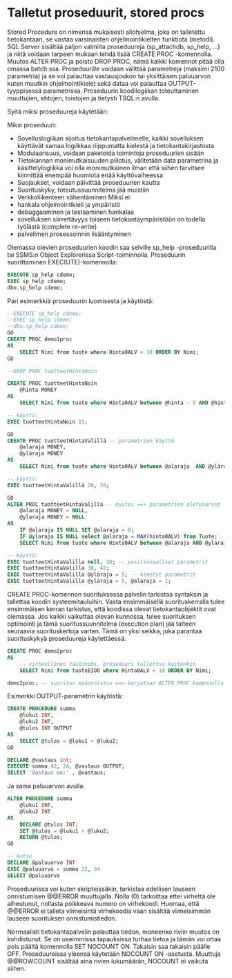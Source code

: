# Talletut proseduurit, stored procs

Stored Procedure on nimensä mukaisesti aliohjelma, joka on talletettu tietokantaan, se vastaa varsinaisten ohjelmointikielten funktiota (metodi). SQL Server sisältää paljon valmiita proseduureja (sp_attachdb, sp_help, ...) ja niitä voidaan tarpeen mukaan tehdä lisää CREATE PROC -komennolla. Muutos ALTER PROC ja poisto DROP PROC, nämä kaikki komennot pitää olla omassa batch:ssa. Proseduurille voidaan välittää parametreja (maksimi 2100 parametria) ja se voi palauttaa vastausjoukon tai yksittäisen paluuarvon kuten muutkin ohjelmointikielet sekä dataa voi palauttaa OUTPUT-tyyppisessä parametrissa. Proseduurin koodilogiikan toteuttaminen muuttujien, ehtojen, toistojen ja tietysti TSQL:n avulla.

Syitä miksi proseduureja käytetään:

Miksi proseduuri:
- Sovelluslogiikan sijoitus tietokantapalvelimelle, kaikki sovelluksen käyttävät samaa logiikkaa riippumatta kielestä ja tietokantakirjastosta
- Modulaarisuus, voidaan paketoida toimintoja proseduurien sisään 
- Tietokannan monimutkaisuuden piilotus, välitetään data parametrina ja käsittelylogiikka voi olla monimutkainen ilman että siihen tarvitsee kiinnittää enempää huomiota enää käyttövaiheessa
- Suojaukset, voidaan päivittää proseduurien kautta 
- Suorituskyky, toteutussuunnitelma jää muistiin
- Verkkoliikenteen vähentäminen
Miksi ei:
- hankala ohjelmointikieli ja ympäristö
- debuggaaminen ja testaaminen hankalaa
- sovelluksen siirrettävyys toiseen tietokantaympäristöön on todella työlästä (complete re-write)
- palvelimen prosessoinnin lisääntyminen

Olemassa olevien proseduurien koodin saa selville sp_help -proseduurilla tai SSMS:n Object Explorerissa Script-toiminnolla.
Proseduurin suorittaminen EXEC(UTE)-komennolla:
```sql
EXECUTE sp_help cdemo;
EXEC sp_help cdemo;
dbo.sp_help cdemo; 
```
Pari esimerkkiä proseduurin luomisesta ja käytöstä:
```sql
--EXECUTE sp_help cdemo;
--EXEC sp_help cdemo;
--dbo.sp_help cdemo;
GO
CREATE PROC demo1proc 
AS
	SELECT Nimi from tuote where Hinta0ALV < 10 ORDER BY Nimi;
GO

--DROP PROC tuotteetHintaNoin

CREATE PROC tuotteetHintaNoin
	@hinta MONEY
AS
	SELECT Nimi from tuote where Hinta0ALV between @hinta - 5 AND @hinta + 5 ORDER BY Nimi;

-- käyttö:
EXEC tuotteetHintaNoin 15;

GO
CREATE PROC tuotteetHintaValillä -- parametrien käyttö
	@alaraja MONEY, 
	@yläraja MONEY 
AS
	SELECT Nimi from tuote where Hinta0ALV between @alaraja  AND @yläraja ORDER BY Nimi DESC;

-- käyttö:
EXEC tuotteetHintaValillä 20, 30;

GO
ALTER PROC tuotteetHintaValilla -- muutos ==> parametrien oletusarvot
	@alaraja MONEY = NULL, 
	@ylaraja MONEY = NULL 
AS
	IF @alaraja IS NULL SET @alaraja = 0;
	IF @ylaraja IS NULL select @alaraja = MAX(hinta0ALV) from Tuote;
	SELECT Nimi from tuote where Hinta0ALV between @alaraja AND @ylaraja ORDER BY Nimi DESC;

-- käyttö:
EXEC tuotteetHintaValilla null, 20; -- positionaaliset parametrit
EXEC tuotteetHintaValilla 38, 42;
EXEC tuotteetHintaValilla @yläraja = 5; -- nimetyt parametrit
EXEC tuotteetHintaValilla @yläraja = 5, @alaraja = 1;
```

CREATE PROC-komennon suorituksessa palvelin tarkistaa syntaksin ja tallettaa koodin systeemitauluihin. Vasta ensimmäisellä suorituskerralla tulee ensimmäisen kerran tarkistus, että koodissa olevat tietokantaobjektit ovat olemassa. Jos kaikki vaikuttaa olevan kunnossa, tulee suorituksen optimointi ja tämä suoritussuunnitelma (execution plan) jää talteen seuraavia suorituskertoja varten. Tämä on yksi seikka, joka parantaa suorituskykyä proseduureja käytettäessä. 

```sql
CREATE PROC demo2proc 
AS
    -- virheellinen taulunimi, proseduuri tallettuu kuitenkin
	SELECT Nimi from tuoteEIOO where Hinta0ALV < 10 ORDER BY Nimi;

demo2proc; -- suoritus epäonnistuu ==> korjataan ALTER PROC komennolla
```
Esimerkki OUTPUT-parametrin käytöstä:
```sql
CREATE PROCEDURE summa
	@luku1 INT,
	@luku2 INT,
	@tulos INT OUTPUT
AS
    SELECT @tulos = @luku1 + @luku2;
GO

DECLARE @vastaus int;
EXECUTE summa 42, 24, @vastaus OUTPUT;
SELECT 'Vastaus on:' , @vastaus;
```

Ja sama paluuarvon avulla:
```sql
ALTER PROCEDURE summa
	@luku1 INT,
	@luku2 INT
AS
	DECLARE @tulos INT;
	SET @tulos = @luku1 + @luku2;
	RETURN @tulos;
GO

-- kutsu
DECLARE @paluuarvo INT
EXEC @paluuarvo = summa 12, 34
SELECT @paluuarvo
```

Proseduurissa voi kuten skripteissäkin, tarkistaa edellisen lauseen onnistumisen @@ERROR muuttujalla. Nolla (0) tarkoittaa ettei virhettä ole aiheutunut, nollasta poikkeava numero on virhekoodi. Huomaa, että @@ERROR ei talleta viimeisintä virhekoodia vaan sisältää viimeisimmän lauseen suorituksen onnistumistiedon.

Normaalisti tietokantapalvelin palauttaa tiedon, moneenko riviin muutos on kohdistunut. Se on useimmissa tapauksissa turhaa tietoa ja tämän voi ottaa pois päältä komennolla SET NOCOUNT ON. Takaisin saa takaisin päälle OFF. Proseduureissa yleensä käytetään NOCOUNT ON -asetusta. Muuttuja @@ROWCOUNT sisältää aina rivien lukumäärän, NOCOUNT ei vaikuta siihen. 


